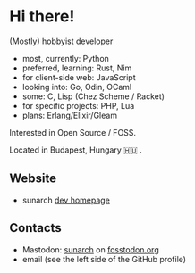 # Hi there!

(Mostly) hobbyist developer
- most, currently: Python
- preferred, learning: Rust, Nim
- for client-side web: JavaScript
- looking into: Go, Odin, OCaml
- some: C, Lisp (Chez Scheme / Racket)
- for specific projects: PHP, Lua
- plans: Erlang/Elixir/Gleam

Interested in Open Source / FOSS.

Located in Budapest, Hungary 🇭🇺 .

## Website

- sunarch [dev homepage](https://sunarch.github.io)

## Contacts

- Mastodon: <a rel="me" href="https://fosstodon.org/@sunarch">sunarch</a> on [fosstodon.org](https://fosstodon.org)
- email (see the left side of the GitHub profile)
